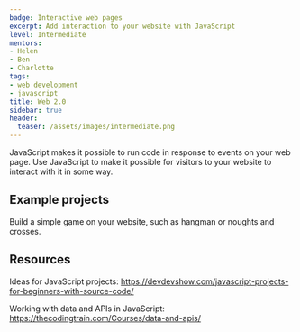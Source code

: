 ```yaml
---
badge: Interactive web pages
excerpt: Add interaction to your website with JavaScript
level: Intermediate
mentors:
- Helen
- Ben
- Charlotte
tags:
- web development
- javascript
title: Web 2.0
sidebar: true
header:
  teaser: /assets/images/intermediate.png
---
```

JavaScript makes it possible to run code in response to events on your web page. Use JavaScript to make it possible for visitors to your website to interact with it in some way.

## Example projects
Build a simple game on your website, such as hangman or noughts and crosses.
 

## Resources
Ideas for JavaScript projects: <a href="https://devdevshow.com/javascript-projects-for-beginners-with-source-code/" rel="noopener">https://devdevshow.com/javascript-projects-for-beginners-with-source-code/</a> 

Working with data and APIs in JavaScript: <a href="https://thecodingtrain.com/Courses/data-and-apis/" rel="noopener">https://thecodingtrain.com/Courses/data-and-apis/</a>

